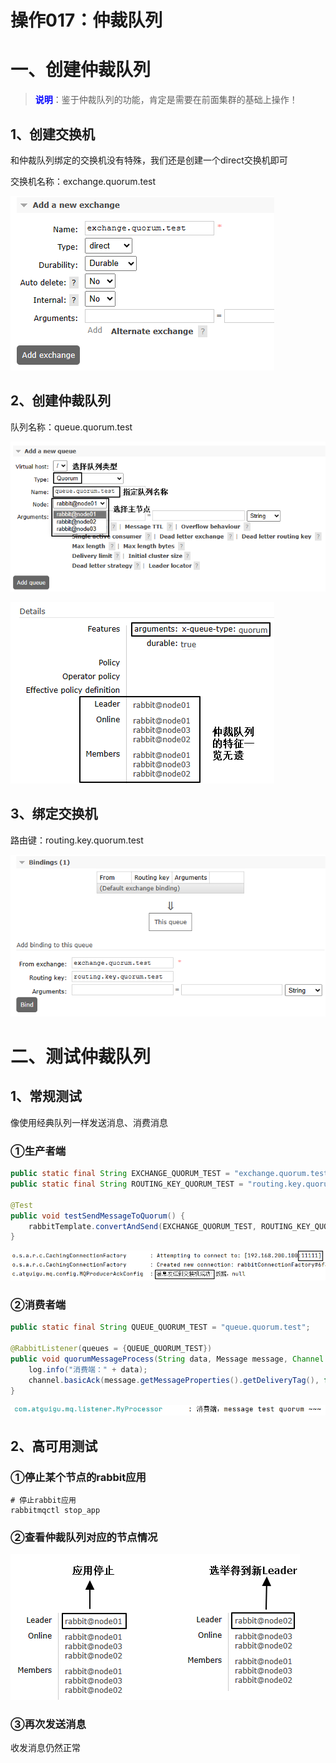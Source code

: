 # 操作017：仲裁队列

# 一、创建仲裁队列

> <span style="color:blue;font-weight:bolder;">说明</span>：鉴于仲裁队列的功能，肯定是需要在前面集群的基础上操作！



## 1、创建交换机

和仲裁队列绑定的交换机没有特殊，我们还是创建一个direct交换机即可

交换机名称：exchange.quorum.test

![image-20231206164511238](assets/image-20231206164511238.png)



## 2、创建仲裁队列

队列名称：queue.quorum.test

![image-20231206164838398](assets/image-20231206164838398.png)



![image-20231206165113573](assets/image-20231206165113573.png)



## 3、绑定交换机

路由键：routing.key.quorum.test

![image-20231206164951831](assets/image-20231206164951831.png)



# 二、测试仲裁队列

## 1、常规测试

像使用经典队列一样发送消息、消费消息



### ①生产者端

```java
public static final String EXCHANGE_QUORUM_TEST = "exchange.quorum.test";
public static final String ROUTING_KEY_QUORUM_TEST = "routing.key.quorum.test";

@Test
public void testSendMessageToQuorum() {
    rabbitTemplate.convertAndSend(EXCHANGE_QUORUM_TEST, ROUTING_KEY_QUORUM_TEST, "message test quorum ~~~");
}
```



![image-20231206170401658](assets/image-20231206170401658.png)



### ②消费者端

```java
public static final String QUEUE_QUORUM_TEST = "queue.quorum.test";

@RabbitListener(queues = {QUEUE_QUORUM_TEST})
public void quorumMessageProcess(String data, Message message, Channel channel) throws IOException {
    log.info("消费端：" + data);
    channel.basicAck(message.getMessageProperties().getDeliveryTag(), false);
}
```



![image-20231206170424609](assets/image-20231206170424609.png)



## 2、高可用测试

### ①停止某个节点的rabbit应用

```shell
# 停止rabbit应用
rabbitmqctl stop_app
```



### ②查看仲裁队列对应的节点情况

![image-20231206170906222](assets/image-20231206170906222.png)



### ③再次发送消息

收发消息仍然正常